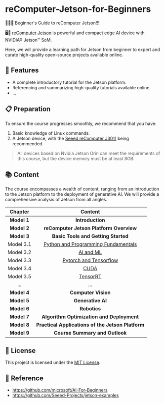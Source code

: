 # reComputer-Jetson-for-Beginners

<!-- TODO: A poster needs to be designed here-->

🚀🚀🚀 Beginner's Guide to reComputer Jetson!!!

🖥️📶 [reComputer Jetson](https://www.seeedstudio.com/tag/nvidia.html) is powerful and compact edge AI device with NVIDIA® Jetson™ SoM.

Here, we will provide a learning path for Jetson from beginner to expert and curate high-quality open-source projects available online. 

## 🔦 Features
- A complete introductory tutorial for the Jetson platform.
- Referencing and summarizing high-quality tutorials available online.
- ...

## 📋 Preparation
To ensure the course progresses smoothly, we recommend that you have:

1. Basic knowledge of Linux commands.
2. A Jetson device, with the [Seeed reComputer J3011](https://www.seeedstudio.com/reComputer-J3011-p-5590.html) being recommended.

> All devices based on Nvidia Jetson Orin can meet the requirements of this course, but the device memory must be at least 8GB.

## 📚 Content
The course encompasses a wealth of content, ranging from an introduction to the Jetson platform to the deployment of generative AI. We will provide a comprehensive analysis of Jetson from all angles.

<!-- TODO: A poster needs to be designed here-->

| **Chapter** | **Content** |
|:-----------:|:-----------:|
| **Model 1**     | **Introduction** |
| **Model 2**     | **reComputer Jetson Platform Overview** |
| **Model 3**     | **Basic Tools and Getting Started** |
| Model 3.1   | [Python and Programming Fundamentals](./3-Basic-Tools-and-Getting-Started/3.1-Python-and-Programming-Fundamentals/README.md) |
| Model 3.2   | [AI and ML](./3-Basic-Tools-and-Getting-Started/3.2-AI-and-ML/README.md) |
| Model 3.3   | [Pytorch and Tensorflow](./3-Basic-Tools-and-Getting-Started/3.3-Pytorch-and-Tensorflow/README.md) |
| Model 3.4   | [CUDA](./3-Basic-Tools-and-Getting-Started/3.4-CUDA/README.md) |
| Model 3.5   | [TensorRT](./3-Basic-Tools-and-Getting-Started/3.5-TensorRT/README.md) |
| ...  | ... |
| **Model 4**     | **Computer Vision** |
| **Model 5**     | **Generative AI** |
| **Model 6**     | **Robotics** |
| **Model 7**     | **Algorithm Optimization and Deployment** |
| **Model 8**     | **Practical Applications of the Jetson Platform** |
| **Model 9**     | **Course Summary and Outlook** |

## 📜 License
This project is licensed under the [MIT License](https://github.com/Seeed-Projects/reComputer-Jetson-for-Beginners/blob/main/LICENSE).

<!-- TODO:
Some of the referenced content has its own specific license type, need to create a table to display it. 
-->

## 🔗 Reference
- https://github.com/microsoft/AI-For-Beginners
- https://github.com/Seeed-Projects/jetson-examples


